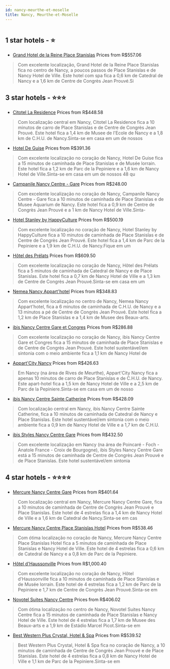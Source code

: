 ```yaml
---
id: nancy-meurthe-et-moselle
title: Nancy, Meurthe-et-Moselle
---
```


<center><img src="https://i.travelapi.com/hotels/2000000/1390000/1382400/1382347/fbce2ec5_z.jpg" alt="" /></center>


##  1 star hotels - ⭐️

-    [Grand Hotel de la Reine Place Stanislas](https://www.hurb.com/br/aud/https://www.hurb.com/br/hotels/nancy/grand-hotel-de-la-reine-place-stanislas-HT-E27Q?cmp=18055) Prices from R$557.06
   > Com excelente localização, Grand Hotel de la Reine Place Stanislas fica no centro de Nancy, a poucos passos de Place Stanislas e de Nancy Hotel de Ville.  Este hotel com spa fica a 0,6 km de Catedral de Nancy e a 1,6 km de Centre de Congrès Jean Prouvé.Si

##  3 star hotels - ⭐️⭐️⭐️

-    [Citotel La Residence](https://www.hurb.com/br/aud/https://www.hurb.com/br/hotels/nancy/citotel-la-residence-HT-VW8H?cmp=18055) Prices from R$448.58
   > Com localização central em Nancy, Citotel La Residence fica a 10 minutos de carro de Place Stanislas e de Centre de Congrès Jean Prouvé.  Este hotel fica a 1,4 km de Musee de l'Ecole de Nancy e a 1,8 km de C.H.U. de Nancy.Sinta-se em casa em um de nossos 
-    [Hotel De Guise](https://www.hurb.com/br/aud/https://www.hurb.com/br/hotels/nancy/hotel-de-guise-HT-AP3Y?cmp=18055) Prices from R$391.36
   > Com excelente localização no coração de Nancy, Hotel De Guise fica a 15 minutos de caminhada de Place Stanislas e de Musée lorrain.  Este hotel fica a 1,2 km de Parc de la Pepiniere e a 1,6 km de Nancy Hotel de Ville.Sinta-se em casa em um de nossos 48 qu
-    [Campanile Nancy Centre - Gare](https://www.hurb.com/br/aud/https://www.hurb.com/br/hotels/nancy/campanile-nancy-centre-gare-HT-24RC?cmp=18055) Prices from R$248.00
   > Com excelente localização no coração de Nancy, Campanile Nancy Centre - Gare fica a 10 minutos de caminhada de Place Stanislas e de Musee Aquarium de Nancy.  Este hotel fica a 0,9 km de Centre de Congrès Jean Prouvé e a 1 km de Nancy Hotel de Ville.Sinta-
-    [Hotel Stanley by HappyCulture](https://www.hurb.com/br/aud/https://www.hurb.com/br/hotels/nancy/hotel-stanley-by-happyculture-HT-8GVP?cmp=18055) Prices from R$500.19
   > Com excelente localização no coração de Nancy, Hotel Stanley by HappyCulture fica a 10 minutos de caminhada de Place Stanislas e de Centre de Congrès Jean Prouvé.  Este hotel fica a 1,4 km de Parc de la Pepiniere e a 1,9 km de C.H.U. de Nancy.Fique em um 
-    [Hôtel des Prélats](https://www.hurb.com/br/aud/https://www.hurb.com/br/hotels/nancy/hotel-des-prelats-HT-6XOU?cmp=18055) Prices from R$609.50
   > Com excelente localização no coração de Nancy, Hôtel des Prélats fica a 5 minutos de caminhada de Catedral de Nancy e de Place Stanislas.  Este hotel fica a 0,7 km de Nancy Hotel de Ville e a 1,3 km de Centre de Congrès Jean Prouvé.Sinta-se em casa em um 
-    [Nemea Nancy Appart'hotel](https://www.hurb.com/br/aud/https://www.hurb.com/br/hotels/nancy/nemea-nancy-appart-hotel-HT-GGAP?cmp=18055) Prices from R$348.83
   > Com excelente localização no centro de Nancy, Nemea Nancy Appart'hotel, fica a 6 minutos de caminhada de C.H.U. de Nancy e a 13 minutos a pé de Centre de Congrès Jean Prouvé.  Este hotel fica a 1,2 km de Place Stanislas e a 1,4 km de Musee des Beaux-arts.
-    [ibis Nancy Centre Gare et Congres](https://www.hurb.com/br/aud/https://www.hurb.com/br/hotels/nancy/ibis-nancy-centre-gare-et-congres-HT-IIB2?cmp=18055) Prices from R$286.88
   > Com excelente localização no coração de Nancy, ibis Nancy Centre Gare et Congres fica a 15 minutos de caminhada de Place Stanislas e de Centre de Congrès Jean Prouvé.  Este hotel sustentável/em sintonia com o meio ambiente fica a 1,1 km de Nancy Hotel de 
-    [Appart'City Nancy](https://www.hurb.com/br/aud/https://www.hurb.com/br/hotels/nancy/appart-city-nancy-HT-1CAT?cmp=18055) Prices from R$426.63
   > Em Nancy (na área de Rives de Meurthe), Appart'City Nancy fica a apenas 10 minutos de carro de Place Stanislas e de C.H.U. de Nancy.  Este apart-hotel fica a 1,5 km de Nancy Hotel de Ville e a 2,5 km de Parc de la Pepiniere.Sinta-se em casa em um de nosso
-    [ibis Nancy Centre Sainte Catherine](https://www.hurb.com/br/aud/https://www.hurb.com/br/hotels/nancy/ibis-nancy-centre-sainte-catherine-HT-BRAZ?cmp=18055) Prices from R$428.09
   > Com localização central em Nancy, ibis Nancy Centre Sainte Catherine, fica a 10 minutos de caminhada de Catedral de Nancy e Place Stanislas.  Este hotel sustentável/em sintonia com o meio ambiente fica a 0,9 km de Nancy Hotel de Ville e a 1,7 km de C.H.U.
-    [ibis Styles Nancy Centre Gare](https://www.hurb.com/br/aud/https://www.hurb.com/br/hotels/nancy/ibis-styles-nancy-centre-gare-HT-WG49?cmp=18055) Prices from R$432.50
   > Com excelente localização em Nancy (na área de Poincaré - Foch - Anatole France - Croix de Bourgogne), ibis Styles Nancy Centre Gare está a 15 minutos de caminhada de Centre de Congrès Jean Prouvé e de Place Stanislas.  Este hotel sustentável/em sintonia 

##  4 star hotels - ⭐️⭐️⭐️⭐️

-    [Mercure Nancy Centre Gare](https://www.hurb.com/br/aud/https://www.hurb.com/br/hotels/nancy/mercure-nancy-centre-gare-HT-0XMQ?cmp=18055) Prices from R$401.64
   > Com localização central em Nancy, Mercure Nancy Centre Gare, fica a 10 minutos de caminhada de Centre de Congrès Jean Prouvé e Place Stanislas.  Este hotel de 4 estrelas fica a 1,4 km de Nancy Hotel de Ville e a 1,6 km de Catedral de Nancy.Sinta-se em cas
-    [Mercure Nancy Centre Place Stanislas Hotel](https://www.hurb.com/br/aud/https://www.hurb.com/br/hotels/nancy/mercure-nancy-centre-place-stanislas-hotel-HT-DJ2L?cmp=18055) Prices from R$538.46
   > Com ótima localização no coração de Nancy, Mercure Nancy Centre Place Stanislas Hotel fica a 5 minutos de caminhada de Place Stanislas e Nancy Hotel de Ville.  Este hotel de 4 estrelas fica a 0,6 km de Catedral de Nancy e a 0,8 km de Parc de la Pepiniere.
-    [Hôtel d'Haussonville](https://www.hurb.com/br/aud/https://www.hurb.com/br/hotels/nancy/hotel-d-haussonville-HT-C7XZ?cmp=18055) Prices from R$1,000.40
   > Com excelente localização no coração de Nancy, Hôtel d'Haussonville fica a 10 minutos de caminhada de Place Stanislas e de Musée lorrain.  Este hotel de 4 estrelas fica a 1,2 km de Parc de la Pepiniere e 1,7 km de Centre de Congrès Jean Prouvé.Sinta-se em
-    [Novotel Suites Nancy Centre](https://www.hurb.com/br/aud/https://www.hurb.com/br/hotels/nancy/novotel-suites-nancy-centre-HT-M8I6?cmp=18055) Prices from R$406.02
   > Com ótima localização no centro de Nancy, Novotel Suites Nancy Centre fica a 15 minutos de caminhada de Place Stanislas e Nancy Hotel de Ville.  Este hotel de 4 estrelas fica a 1,7 km de Musee des Beaux-arts e a 1,9 km de Estádio Marcel Picot.Sinta-se em 
-    [Best Western Plus Crystal, Hotel & Spa](https://www.hurb.com/br/aud/https://www.hurb.com/br/hotels/nancy/best-western-plus-crystal-hotel-spa-HT-X6T7?cmp=18055) Prices from R$539.52
   > Best Western Plus Crystal, Hotel & Spa fica no coração de Nancy, a 10 minutos de caminhada de Centre de Congrès Jean Prouvé e de Place Stanislas.  Este hotel de 4 estrelas fica a 0,8 km de Nancy Hotel de Ville e 1,1 km de Parc de la Pepiniere.Sinta-se em 
